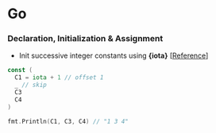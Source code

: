 # Go

### Declaration, Initialization & Assignment
+ Init successive integer constants using **{iota}** [[Reference](https://yourbasic.org/golang/iota/)]
```go
const (
  C1 = iota + 1 // offset 1
  _ // skip
  C3
  C4
)

fmt.Println(C1, C3, C4) // "1 3 4"
```
